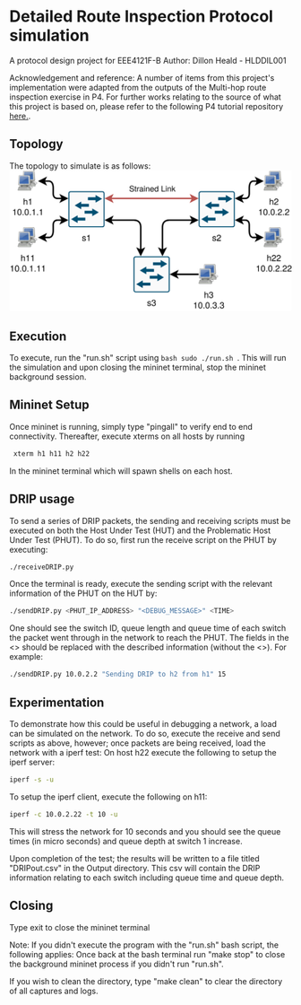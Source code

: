 # Detailed Route Inspection Protocol simulation

A protocol design project for EEE4121F-B 
Author: Dillon Heald - HLDDIL001

Acknowledgement and reference: A number of items from this project's implementation were adapted from the outputs of the Multi-hop route inspection exercise in P4.
For further works relating to the source of what this project is based on, please refer to the following P4 tutorial repository [here.](https://github.com/davidcawork/P4Tutorial "P4 Tutorial").

## Topology
The topology to simulate is as follows:
![alt text](https://github.com/SnoWHandS/Detailed_Route_Inspection_Protocol/raw/master/simple_router/ipv4_router/triangle-strained-topo/triangletopo.png "Triangle toplogy with strained network link")
            
## Execution
To execute, run the "run.sh" script using ```bash sudo ./run.sh ```. This will run the simulation and upon closing the mininet terminal, stop the mininet background session.

## Mininet Setup
Once mininet is running, simply type "pingall" to verify end to end connectivity.
Thereafter, execute xterms on all hosts by running
```bash
 xterm h1 h11 h2 h22
```
In the mininet terminal which will spawn shells on each host.

## DRIP usage
To send a series of DRIP packets, the sending and receiving scripts must be executed on both the Host Under Test (HUT) and the Problematic Host Under Test (PHUT). To do so, first run the receive script on the PHUT by executing:
```bash
./receiveDRIP.py
```
Once the terminal is ready, execute the sending script with the relevant information of the PHUT on the HUT by:
```bash
./sendDRIP.py <PHUT_IP_ADDRESS> "<DEBUG_MESSAGE>" <TIME>
```
One should see the switch ID, queue length and queue time of each switch the packet went through in the network to reach the PHUT.
The fields in the <> should be replaced with the described information (without the <>). For example:
```bash
./sendDRIP.py 10.0.2.2 "Sending DRIP to h2 from h1" 15
```
## Experimentation
To demonstrate how this could be useful in debugging a network, a load can be simulated on the network. 
To do so, execute the receive and send scripts as above, however; once packets are being received, load the network with a iperf test:
On host h22 execute the following to setup the iperf server:
```bash
iperf -s -u
```
To setup the iperf client, execute the following on h11:
```bash
iperf -c 10.0.2.22 -t 10 -u
```
This will stress the network for 10 seconds and you should see the queue times (in micro seconds) and queue depth at switch 1 increase.

Upon completion of the test; the results will be written to a file titled "DRIPout.csv" in the Output directory. This csv will contain the DRIP information relating to each switch including queue time and queue depth.

## Closing
Type exit to close the mininet terminal

Note: If you didn't execute the program with the "run.sh" bash script, the following applies:
Once back at the bash terminal run "make stop" to close the background mininet process if you didn't run "run.sh".

If you wish to clean the directory, type "make clean" to clear the directory of all captures and logs.
